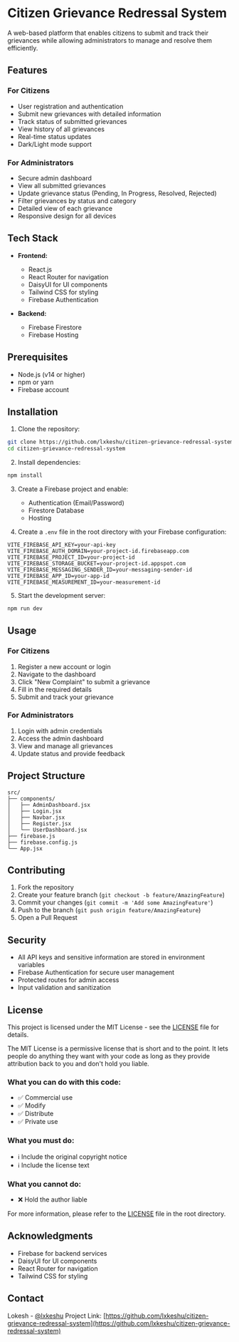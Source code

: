 # Citizen Grievance Redressal System

A web-based platform that enables citizens to submit and track their grievances while allowing administrators to manage and resolve them efficiently.

## Features

### For Citizens
- User registration and authentication
- Submit new grievances with detailed information
- Track status of submitted grievances
- View history of all grievances
- Real-time status updates
- Dark/Light mode support

### For Administrators
- Secure admin dashboard
- View all submitted grievances
- Update grievance status (Pending, In Progress, Resolved, Rejected)
- Filter grievances by status and category
- Detailed view of each grievance
- Responsive design for all devices

## Tech Stack

- **Frontend:**
  - React.js
  - React Router for navigation
  - DaisyUI for UI components
  - Tailwind CSS for styling
  - Firebase Authentication

- **Backend:**
  - Firebase Firestore
  - Firebase Hosting

## Prerequisites

- Node.js (v14 or higher)
- npm or yarn
- Firebase account

## Installation

1. Clone the repository:
```bash
git clone https://github.com/lxkeshu/citizen-grievance-redressal-system.git
cd citizen-grievance-redressal-system
```

2. Install dependencies:
```bash
npm install
```

3. Create a Firebase project and enable:
   - Authentication (Email/Password)
   - Firestore Database
   - Hosting

4. Create a `.env` file in the root directory with your Firebase configuration:
```
VITE_FIREBASE_API_KEY=your-api-key
VITE_FIREBASE_AUTH_DOMAIN=your-project-id.firebaseapp.com
VITE_FIREBASE_PROJECT_ID=your-project-id
VITE_FIREBASE_STORAGE_BUCKET=your-project-id.appspot.com
VITE_FIREBASE_MESSAGING_SENDER_ID=your-messaging-sender-id
VITE_FIREBASE_APP_ID=your-app-id
VITE_FIREBASE_MEASUREMENT_ID=your-measurement-id
```

5. Start the development server:
```bash
npm run dev
```

## Usage

### For Citizens
1. Register a new account or login
2. Navigate to the dashboard
3. Click "New Complaint" to submit a grievance
4. Fill in the required details
5. Submit and track your grievance

### For Administrators
1. Login with admin credentials
2. Access the admin dashboard
3. View and manage all grievances
4. Update status and provide feedback

## Project Structure

```
src/
├── components/
│   ├── AdminDashboard.jsx
│   ├── Login.jsx
│   ├── Navbar.jsx
│   ├── Register.jsx
│   └── UserDashboard.jsx
├── firebase.js
├── firebase.config.js
└── App.jsx
```

## Contributing

1. Fork the repository
2. Create your feature branch (`git checkout -b feature/AmazingFeature`)
3. Commit your changes (`git commit -m 'Add some AmazingFeature'`)
4. Push to the branch (`git push origin feature/AmazingFeature`)
5. Open a Pull Request

## Security

- All API keys and sensitive information are stored in environment variables
- Firebase Authentication for secure user management
- Protected routes for admin access
- Input validation and sanitization

## License

This project is licensed under the MIT License - see the [LICENSE](LICENSE) file for details.

The MIT License is a permissive license that is short and to the point. It lets people do anything they want with your code as long as they provide attribution back to you and don't hold you liable.

### What you can do with this code:
- ✅ Commercial use
- ✅ Modify
- ✅ Distribute
- ✅ Private use

### What you must do:
- ℹ️ Include the original copyright notice
- ℹ️ Include the license text

### What you cannot do:
- ❌ Hold the author liable

For more information, please refer to the [LICENSE](LICENSE) file in the root directory.

## Acknowledgments

- Firebase for backend services
- DaisyUI for UI components
- React Router for navigation
- Tailwind CSS for styling

## Contact

Lokesh - [@lxkeshu](https://github.com/lxkeshu)
Project Link: [https://github.com/lxkeshu/citizen-grievance-redressal-system](https://github.com/lxkeshu/citizen-grievance-redressal-system)
